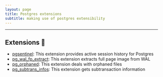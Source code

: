 ```yaml
---
layout: page
title: Postgres extensions
subtitle: making use of postgres extensibility
---
```


---------------

## Extensions :elephant:

* [pgsentinel](https://github.com/pgsentinel/pgsentinel): This extension provides active session history for Postgres
* [pg_wal_fp_extract](https://github.com/bdrouvot/pg_wal_fp_extract): This extension extracts full page image from WAL
* [pg_orphaned](https://github.com/bdrouvot/pg_orphaned): This extension deals with orphaned files
* [pg_subtrans_infos](https://github.com/bdrouvot/pg_subtrans_infos): This extension gets subtransaction information
